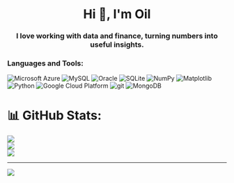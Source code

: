 <h1 align="center">Hi 👋, I'm Oil</h1>
<h3 align="center">I love working with data and finance, turning numbers into useful insights.</h3>
 
<p align="left">
</p>

<h3 align="left">Languages and Tools:</h3>
<p>
  <img alt="Microsoft Azure" src="https://img.shields.io/badge/-Microsoft%20Azure-0089D6?style=flat-square&logo=microsoftazure&logoColor=white" />
  <img alt="MySQL" src="https://img.shields.io/badge/-MySQL-4479A1?style=flat-square&logo=mysql&logoColor=white" />
  <img alt="Oracle" src="https://img.shields.io/badge/-Oracle-F80000?style=flat-square&logo=oracle&logoColor=white" />
  <img alt="SQLite" src="https://img.shields.io/badge/-SQLite-07405E?style=flat-square&logo=sqlite&logoColor=white" />
  <img alt="NumPy" src="https://img.shields.io/badge/-NumPy-4DABCF?style=flat-square&logo=numpy&logoColor=white" />
  <img alt="Matplotlib" src="https://img.shields.io/badge/-Matplotlib-71D291?style=flat-square&logo=matplotlib&logoColor=white" />
  <img alt="Python" src="https://img.shields.io/badge/-Python-3776AB?style=flat-square&logo=python&logoColor=white" />
  <img alt="Google Cloud Platform" src="https://img.shields.io/badge/-Google_Cloud_Platform-1a73e8?style=flat-square&logo=google-cloud&logoColor=white" />
  <img alt="git" src="https://img.shields.io/badge/-Git-F05032?style=flat-square&logo=git&logoColor=white" />
  <img alt="MongoDB" src="https://img.shields.io/badge/-MongoDB-13aa52?style=flat-square&logo=mongodb&logoColor=white" />

</p>

# 📊 GitHub Stats:
![](https://github-readme-stats.vercel.app/api?username=BenjapornW&theme=dark&hide_border=false&include_all_commits=false&count_private=false)<br/>
![](https://github-readme-streak-stats.herokuapp.com/?user=BenjapornW&theme=dark&hide_border=false)<br/>
![](https://github-readme-stats.vercel.app/api/top-langs/?username=BenjapornW&theme=dark&hide_border=false&include_all_commits=false&count_private=false&layout=compact)

---
[![](https://visitcount.itsvg.in/api?id=BenjapornW&icon=0&color=0)](https://visitcount.itsvg.in)

<!-- Proudly created with GPRM ( https://gprm.itsvg.in ) -->
